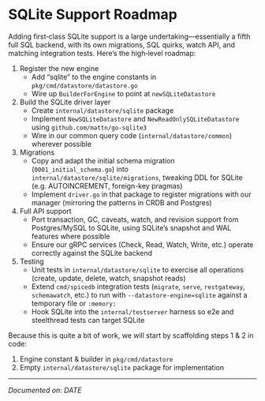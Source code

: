 <!--
Adding first‐class SQLite support is a large undertaking—essentially a fifth full SQL backend,
with its own migrations, SQL quirks, watch API, and matching integration tests.
This document captures the high-level roadmap and initial steps for implementing SQLite support.
-->
# SQLite Support Roadmap

Adding first‑class SQLite support is a large undertaking—essentially a fifth full SQL backend,
with its own migrations, SQL quirks, watch API, and matching integration tests.
Here’s the high‑level roadmap:

1. Register the new engine
   - Add “sqlite” to the engine constants in `pkg/cmd/datastore/datastore.go`
   - Wire up `BuilderForEngine` to point at `newSQLiteDatastore`
2. Build the SQLite driver layer
   - Create `internal/datastore/sqlite` package
   - Implement `NewSQLiteDatastore` and `NewReadOnlySQLiteDatastore` using `github.com/mattn/go-sqlite3`
   - Wire in our common query code (`internal/datastore/common`) wherever possible
3. Migrations
   - Copy and adapt the initial schema migration (`0001_initial_schema.go`) into `internal/datastore/sqlite/migrations`, tweaking DDL for SQLite (e.g. AUTOINCREMENT, foreign-key pragmas)
   - Implement `driver.go` in that package to register migrations with our manager (mirroring the patterns in CRDB and Postgres)
4. Full API support
   - Port transaction, GC, caveats, watch, and revision support from Postgres/MySQL to SQLite, using SQLite’s snapshot and WAL features where possible
   - Ensure our gRPC services (Check, Read, Watch, Write, etc.) operate correctly against the SQLite backend
5. Testing
   - Unit tests in `internal/datastore/sqlite` to exercise all operations (create, update, delete, watch, snapshot reads)
   - Extend `cmd/spicedb` integration tests (`migrate`, `serve`, `restgateway`, `schemawatch`, etc.) to run with `--datastore-engine=sqlite` against a temporary file or `:memory:`
   - Hook SQLite into the `internal/testserver` harness so e2e and steelthread tests can target SQLite

Because this is quite a bit of work, we will start by scaffolding steps 1 & 2 in code:
1. Engine constant & builder in `pkg/cmd/datastore`
2. Empty `internal/datastore/sqlite` package for implementation

---
_Documented on: DATE_